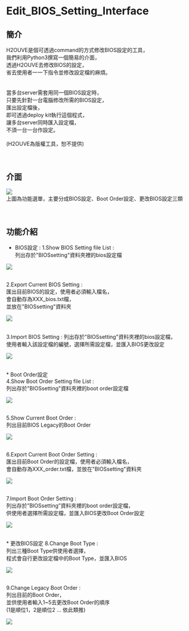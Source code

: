 # Edit_BIOS_Setting_Interface

## 簡介
H2OUVE是個可透過command的方式修改BIOS設定的工具，<br>
我們利用Python3撰寫一個簡易的介面，<br>
透過H2OUVE去修改BIOS的設定，<br>
省去使用者一一下指令並修改設定檔的麻煩。<br>
<br>
<br>
當多台server需套用同一個BIOS設定時，<br>
只要先針對一台電腦修改所需的BIOS設定，<br>
匯出設定檔後，<br>
即可透過deploy kit執行這個程式，<br>
讓多台server同時匯入設定檔，<br>
不須一台一台作設定。<br>
<br>
(H2OUVE為版權工具，恕不提供)<br>
<br>
<br>


## 介面
![](https://github.com/sha310139/Edit_BIOS_Setting_Interface/tree/main/interface_pictures/interface.png)  
上圖為功能選單，主要分成BIOS設定、Boot Order設定、更改BIOS設定三類<br>
<br>
<br>


## 功能介紹

* BIOS設定 :
1.Show BIOS Setting file List :<br>
列出存於"BIOSsetting"資料夾裡的bios設定檔<br>

![](https://github.com/sha310139/Edit_BIOS_Setting_Interface/tree/main/interface_pictures/1.png) 

<br>
2.Export Current BIOS Setting :<br>
匯出目前BIOS的設定，使用者必須輸入檔名，<br>
會自動存為XXX_bios.txt檔，<br>
並放在"BIOSsetting"資料夾<br>

![](https://github.com/sha310139/Edit_BIOS_Setting_Interface/tree/main/interface_pictures/2.png) 

<br>
3.Import BIOS Setting :
列出存於"BIOSsetting"資料夾裡的bios設定檔，<br>
使用者輸入該設定檔的編號，選擇所需設定檔，並匯入BIOS更改設定<br>

![](https://github.com/sha310139/Edit_BIOS_Setting_Interface/tree/main/interface_pictures/3.png) 

<br>
* Boot Order設定<br>
4.Show Boot Order Setting file List :<br>
列出存於"BIOSsetting"資料夾裡的boot order設定檔<br>

![](https://github.com/sha310139/Edit_BIOS_Setting_Interface/tree/main/interface_pictures/4.png)

<br>
5.Show Current Boot Order :<br>
列出目前BIOS Legacy的Boot Order<br>

![](https://github.com/sha310139/Edit_BIOS_Setting_Interface/tree/main/interface_pictures/5.png) 

<br>
6.Export Current Boot Order Setting :<br>
匯出目前Boot Order的設定檔，使用者必須輸入檔名，<br>
會自動存為XXX_order.txt檔，並放在"BIOSsetting"資料夾<br>

![](https://github.com/sha310139/Edit_BIOS_Setting_Interface/tree/main/interface_pictures/6.png) 

<br>
7.Import Boot Order Setting :<br>
列出存於”BIOSsetting”資料夾裡的boot order設定檔，<br>
供使用者選擇所需設定檔，並匯入BIOS更改Boot Order設定<br>

![](https://github.com/sha310139/Edit_BIOS_Setting_Interface/tree/main/interface_pictures/7.png) 

<br>
* 更改BIOS設定
8.Change Boot Type :<br>
列出三種Boot Type供使用者選擇，<br>
程式會自行更改設定檔中的Boot Type，並匯入BIOS<br>

![](https://github.com/sha310139/Edit_BIOS_Setting_Interface/tree/main/interface_pictures/8.png) 

<br>
9.Change Legacy Boot Order :<br>
列出目前的Boot Order，<br>
並供使用者輸入1~5去更改Boot Order的順序<br>
(1是順位1，2是順位2 … 依此類推)<br>

![](https://github.com/sha310139/Edit_BIOS_Setting_Interface/tree/main/interface_pictures/9.png) 

<br>
